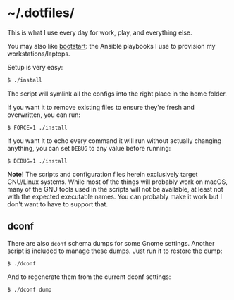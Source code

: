 # ~/.dotfiles/

This is what I use every day for work, play, and everything else.

You may also like [bootstart](https://github.com/alexblackie/bootstart):
the Ansible playbooks I use to provision my workstations/laptops.

Setup is very easy:

```bash
$ ./install
```

The script will symlink all the configs into the right place in the home folder.

If you want it to remove existing files to ensure they're fresh and overwritten,
you can run:

```
$ FORCE=1 ./install
```

If you want it to echo every command it will run without actually changing
anything, you can set `DEBUG` to any value before running:

```
$ DEBUG=1 ./install
```

**Note!** The scripts and configuration files herein exclusively target
GNU/Linux systems. While most of the things will probably work on macOS, many of
the GNU tools used in the scripts will not be available, at least not with the
expected executable names. You can probably make it work but I don't want to
have to support that.

## dconf

There are also `dconf` schema dumps for some Gnome settings. Another script is
included to manage these dumps. Just run it to restore the dump:

```
$ ./dconf
```

And to regenerate them from the current dconf settings:

```
$ ./dconf dump
```
